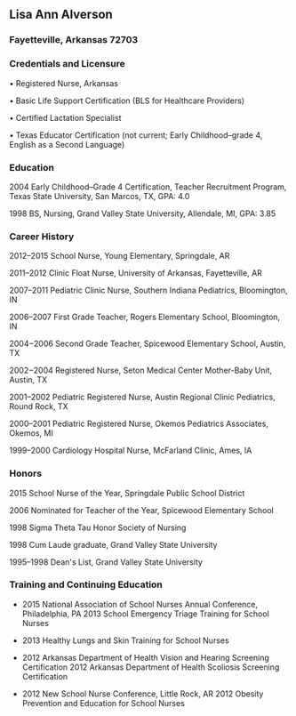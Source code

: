 ## Lisa Ann Alverson

### Fayetteville, Arkansas 72703



### Credentials and Licensure
• Registered Nurse, Arkansas

• Basic Life Support Certification (BLS for Healthcare Providers)

• Certified Lactation Specialist

• Texas Educator Certification (not current; Early Childhood–grade 4, English as a Second
Language)

### Education
2004 Early Childhood–Grade 4 Certification, Teacher Recruitment Program, Texas State University, San Marcos, TX, GPA: 4.0

1998 BS, Nursing, Grand Valley State University, Allendale, MI, GPA: 3.85

### Career History
2012–2015 School Nurse, Young Elementary, Springdale, AR

2011–2012 Clinic Float Nurse, University of Arkansas, Fayetteville, AR

2007–2011 Pediatric Clinic Nurse, Southern Indiana Pediatrics, Bloomington, IN

2006–2007 First Grade Teacher, Rogers Elementary School, Bloomington, IN

2004−2006 Second Grade Teacher, Spicewood Elementary School, Austin, TX

2002−2004 Registered Nurse, Seton Medical Center Mother-Baby Unit, Austin, TX 

2001–2002 Pediatric Registered Nurse, Austin Regional Clinic Pediatrics, Round Rock, TX

2000–2001 Pediatric Registered Nurse, Okemos Pediatrics Associates, Okemos, MI

1999–2000 Cardiology Hospital Nurse, McFarland Clinic, Ames, IA

### Honors
2015    School Nurse of the Year, Springdale Public School District

2006    Nominated for Teacher of the Year, Spicewood Elementary School

1998    Sigma Theta Tau Honor Society of Nursing

1998    Cum Laude graduate, Grand Valley State University

1995–1998   Dean's List, Grand Valley State University


### Training and Continuing Education
- 2015 National Association of School Nurses Annual Conference, Philadelphia, PA 2013 School Emergency Triage Training for School Nurses

- 2013 Healthy Lungs and Skin Training for School Nurses

- 2012 Arkansas Department of Health Vision and Hearing Screening Certification 2012 Arkansas Department of Health Scoliosis Screening Certification

- 2012 New School Nurse Conference, Little Rock, AR 2012 Obesity Prevention and Education for School Nurses
